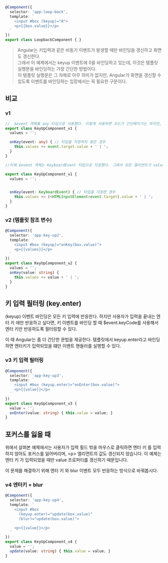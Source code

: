 ```ts
@Component({
  selector: 'app-loop-back',
  template: `
    <input #box (keyup)="0">
    <p>{{box.value}}</p>
  `
})
export class LoopbackComponent { }
```

> Angular는 키입력과 같은 비동기 이벤트가 발생할 때만 바인딩을 갱신하고 화면도 갱신한다.   
> 그래서 이 예제에서는 keyup 이벤트에 0을 바인딩하고 있는데, 이것은 템플릿 실행문을 바인딩하는 가장 간단한 방법이다.   
> 이 템플릿 실행문은 그 자체로 아무 의미가 없지만, Angular가 화면을 갱신할 수 있도록 이벤트를 바인딩하는 입장에서는 꼭 필요한 구문이다.


## 비교
### v1

```ts
//  $event 객체를 any 타입으로 사용했다. 이렇게 사용하면 코드가 간단해지기는 하지만, 이벤트 객체의 타입을 특정할 수 없기 때문에 이벤트 객체의 정보를 활용할 수 없고 코딩 실수를 할 가능성도 있다.
export class KeyUpComponent_v1 {
  values = '';

  onKey(event: any) { // 타입을 지정하지 않은 경우
    this.values += event.target.value + ' | ';
  }
}

//이제 $event 객체는 KeyboardEvent 타입으로 지정했다. 그래서 모든 엘리먼트가 value 프로퍼티를 갖기는 하지만, 이 이벤트의 target 프로퍼티는 입력 필드라는 것이 명확해졌습니다. 결국 onKey 메소드는 템플릿에서 어떤 타입의 인자를 받아야 하는지 좀 더 활실해졌고, 이 인자를 어떻게 활용할 수 있는지에 대해서도 더 많은 정보를 제공할 수 있다.

export class KeyUpComponent_v1 {
  values = '';


  onKey(event: KeyboardEvent) { // 타입을 지정한 경우
    this.values += (<HTMLInputElement>event.target).value + ' | ';
  }
}
```

### v2 (템플릿 참조 변수)
```ts
@Component({
  selector: 'app-key-up2',
  template: `
    <input #box (keyup)="onKey(box.value)">
    <p>{{values}}</p>
  `
})
export class KeyUpComponent_v2 {
  values = '';
  onKey(value: string) {
    this.values += value + ' | ';
  }
}
```

## 키 입력 필터링 (key.enter)
(keyup) 이벤트 바인딩은 모든 키 입력에 반응한다. 하지만 사용자가 입력을 끝내는 엔터 키 에만 반응하고 싶다면, 키 이벤트를 바인딩 할 때 $event.keyCode를 사용해서 엔터 키만 반응하도록 필터링할 수 있다.

이 때 Angular는 좀 더 간단한 문법을 제공한다. 템플릿에서 keyup.enter라고 바인딩하면 엔터키가 입력되었을 떄만 이벤트 핸들러를 실행할 수 있다.

### v3 키 입력 필터링
```ts
@Component({
  selector: 'app-key-up3',
  template: `
    <input #box (keyup.enter)="onEnter(box.value)">
    <p>{{value}}</p>
  `
})
export class KeyUpComponent_v3 {
  value = '';
  onEnter(value: string) { this.value = value; }
}
```

## 포커스를 잃을 때
위에서 살펴본 예제에서는 사용자가 입력 필드 밖을 마우스로 클릭하면 엔터 키 를 입력하지 않아도 포커스를 잃어버리며, \<p> 엘리먼트의 값도 갱신되지 않습니다. 이 예제는 엔터 키 가 입력되었을 때만 value 프로퍼티를 갱신하기 때문입니다.

이 문제를 해결하기 위해 엔터 키 와 blur 이벤트 모두 반응하는 방식으로 바꿔봅시다.

### v4 엔터키 + blur
```ts
@Component({
  selector: 'app-key-up4',
  template: `
    <input #box
      (keyup.enter)="update(box.value)"
      (blur)="update(box.value)">

    <p>{{value}}</p>
  `
})
export class KeyUpComponent_v4 {
  value = '';
  update(value: string) { this.value = value; }
}
```